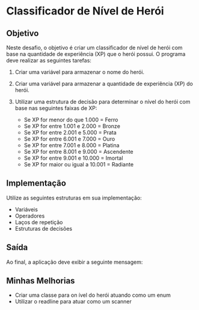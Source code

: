 # Classificador de Nível de Herói

## Objetivo

Neste desafio, o objetivo é criar um classificador de nível de herói com base na quantidade de experiência (XP) que o herói possui. O programa deve realizar as seguintes tarefas:

1. Criar uma variável para armazenar o nome do herói.
2. Criar uma variável para armazenar a quantidade de experiência (XP) do herói.
3. Utilizar uma estrutura de decisão para determinar o nível do herói com base nas seguintes faixas de XP:

   - Se XP for menor do que 1.000 = Ferro
   - Se XP for entre 1.001 e 2.000 = Bronze
   - Se XP for entre 2.001 e 5.000 = Prata
   - Se XP for entre 6.001 e 7.000 = Ouro
   - Se XP for entre 7.001 e 8.000 = Platina
   - Se XP for entre 8.001 e 9.000 = Ascendente
   - Se XP for entre 9.001 e 10.000 = Imortal
   - Se XP for maior ou igual a 10.001 = Radiante

## Implementação

Utilize as seguintes estruturas em sua implementação:

- Variáveis
- Operadores
- Laços de repetição
- Estruturas de decisões

## Saída

Ao final, a aplicação deve exibir a seguinte mensagem:

## Minhas Melhorias

- Criar uma classe para on ível do herói atuando como um enum
- Utilizar o readline para atuar como um scanner 